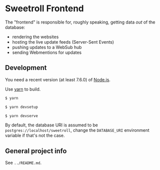# Sweetroll Frontend

The "frontend" is responsible for, roughly speaking, getting data *out* of the database:

- rendering the websites
- hosting the live update feeds (Server-Sent Events)
- pushing updates to a WebSub hub
- sending Webmentions for updates

## Development

You need a recent version (at least 7.6.0) of [Node.js].

Use [yarn] to build.

```bash
$ yarn

$ yarn devsetup

$ yarn devserve
```

By default, the database URI is assumed to be `postgres://localhost/sweetroll`, change the `DATABASE_URI` environment variable if that's not the case.

[Node.js]: https://nodejs.org/en/
[yarn]: https://yarnpkg.com/en/

## General project info

See `../README.md`.
